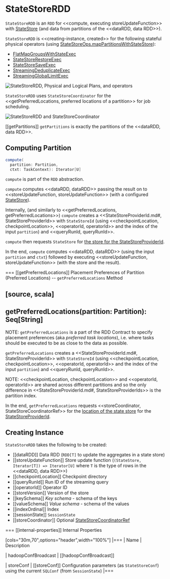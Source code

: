 # StateStoreRDD

`StateStoreRDD` is an `RDD` for <<compute, executing storeUpdateFunction>> with [StateStore](StateStore.md) (and data from partitions of the <<dataRDD, data RDD>>).

`StateStoreRDD` is <<creating-instance, created>> for the following stateful physical operators (using [StateStoreOps.mapPartitionsWithStateStore](StateStoreOps.md#mapPartitionsWithStateStore)):

* [FlatMapGroupsWithStateExec](../physical-operators/FlatMapGroupsWithStateExec.md)
* [StateStoreRestoreExec](../physical-operators/StateStoreRestoreExec.md)
* [StateStoreSaveExec](../physical-operators/StateStoreSaveExec.md)
* [StreamingDeduplicateExec](../physical-operators/StreamingDeduplicateExec.md)
* [StreamingGlobalLimitExec](../physical-operators/StreamingGlobalLimitExec.md)

![StateStoreRDD, Physical and Logical Plans, and operators](../images/StateStoreRDD-SparkPlans-LogicalPlans-operators.png)

`StateStoreRDD` uses `StateStoreCoordinator` for the <<getPreferredLocations, preferred locations of a partition>> for job scheduling.

![StateStoreRDD and StateStoreCoordinator](../images/StateStoreRDD-StateStoreCoordinator.png)

[[getPartitions]]
`getPartitions` is exactly the partitions of the <<dataRDD, data RDD>>.

## <span id="compute"> Computing Partition

```scala
compute(
  partition: Partition,
  ctxt: TaskContext): Iterator[U]
```

`compute` is part of the `RDD` abstraction.

`compute` computes <<dataRDD, dataRDD>> passing the result on to <<storeUpdateFunction, storeUpdateFunction>> (with a configured [StateStore](StateStore.md)).

Internally, (and similarly to <<getPreferredLocations, getPreferredLocations>>) `compute` creates a <<StateStoreProviderId.md#, StateStoreProviderId>> with `StateStoreId` (using <<checkpointLocation, checkpointLocation>>, <<operatorId, operatorId>> and the index of the input `partition`) and <<queryRunId, queryRunId>>.

`compute` then requests `StateStore` for [the store for the StateStoreProviderId](StateStore.md#get).

In the end, `compute` computes <<dataRDD, dataRDD>> (using the input `partition` and `ctxt`) followed by executing <<storeUpdateFunction, storeUpdateFunction>> (with the store and the result).

=== [[getPreferredLocations]] Placement Preferences of Partition (Preferred Locations) -- `getPreferredLocations` Method

[source, scala]
----
getPreferredLocations(partition: Partition): Seq[String]
----

NOTE: `getPreferredLocations` is a part of the RDD Contract to specify placement preferences (aka _preferred task locations_), i.e. where tasks should be executed to be as close to the data as possible.

`getPreferredLocations` creates a <<StateStoreProviderId.md#, StateStoreProviderId>> with `StateStoreId` (using <<checkpointLocation, checkpointLocation>>, <<operatorId, operatorId>> and the index of the input `partition`) and <<queryRunId, queryRunId>>.

NOTE: <<checkpointLocation, checkpointLocation>> and <<operatorId, operatorId>> are shared across different partitions and so the only difference in <<StateStoreProviderId.md#, StateStoreProviderIds>> is the partition index.

In the end, `getPreferredLocations` requests <<storeCoordinator, StateStoreCoordinatorRef>> for the [location of the state store](StateStoreCoordinatorRef.md#getLocation) for the [StateStoreProviderId](StateStoreProviderId.md).

## Creating Instance

`StateStoreRDD` takes the following to be created:

* [[dataRDD]] Data RDD (`RDD[T]` to update the aggregates in a state store)
* [[storeUpdateFunction]] Store update function (`(StateStore, Iterator[T]) => Iterator[U]` where `T` is the type of rows in the <<dataRDD, data RDD>>)
* [[checkpointLocation]] Checkpoint directory
* [[queryRunId]] Run ID of the streaming query
* [[operatorId]] Operator ID
* [[storeVersion]] Version of the store
* [[keySchema]] *Key schema* - schema of the keys
* [[valueSchema]] *Value schema* - schema of the values
* [[indexOrdinal]] Index
* [[sessionState]] `SessionState`
* [[storeCoordinator]] Optional [StateStoreCoordinatorRef](StateStoreCoordinatorRef.md)

=== [[internal-properties]] Internal Properties

[cols="30m,70",options="header",width="100%"]
|===
| Name
| Description

| hadoopConfBroadcast
| [[hadoopConfBroadcast]]

| storeConf
| [[storeConf]] Configuration parameters (as `StateStoreConf`) using the current `SQLConf` (from `SessionState`)
|===
